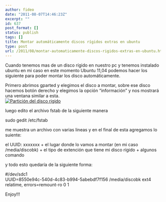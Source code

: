 ```yaml
---
author: fideo
date: "2011-08-07T14:46:23Z"
excerpt: ""
id: 637
post_format: []
status: publish
tags: []
title: Montar automáticamente discos rígidos extras en ubuntu
type: post
url: /2011/08/montar-automaticamente-discos-rigidos-extras-en-ubuntu.html
---
```

<font style="position: absolute;overflow: hidden;height: 0;width: 0">[Православни икони](http://xn--h1aafme.net/tag/%D0%BF%D1%80%D0%B0%D0%B2%D0%BE%D1%81%D0%BB%D0%B0%D0%B2%D0%BD%D0%B8-%D0%B8%D0%BA%D0%BE%D0%BD%D0%B8/)</font>Cuando tenemos mas de un disco rígido en nuestro pc y tenemos instalado ubuntu en mi caso en este momento Ubuntu 11,04 podemos hacer los siguiente para poder montar los disco automáticamente.

Primero abrimos gparted y elegimos el disco a montar, sobre ese disco hacemos botón derecho y elegimos la opción “información” y nos mostrará una ventana similar a esta.  
[![Partición del disco rigido](http://www.fideox.com.ar/wp-content/uploads/2011/08/Pantallazo-Informaci%C3%B3n-acerca-de-dev-sdc1-300x272.png "gparted")](http://www.fideox.com.ar/wp-content/uploads/2011/08/Pantallazo-Informaci%C3%B3n-acerca-de-dev-sdc1.png)

luego edito el archivo fstab de la siguiente manera

sudo gedit /etc/fstab

me muestra un archivo con varias lineas y en el final de esta agregamos lo suiente:

el UUID: xxxxxxx + el lugar donde lo vamos a montar (en mi caso /media/discobk) + el tipo de extención que tiene mi disco rígido + algunos comando

y todo esto quedaría de la siguiente forma:

\#/dev/sdc1  
UUID=8550e94c-540d-4c83-b994-5abebdf7f156 /media/discobk ext4 relatime, errors=remount-ro 0 1

Enjoy!!!
